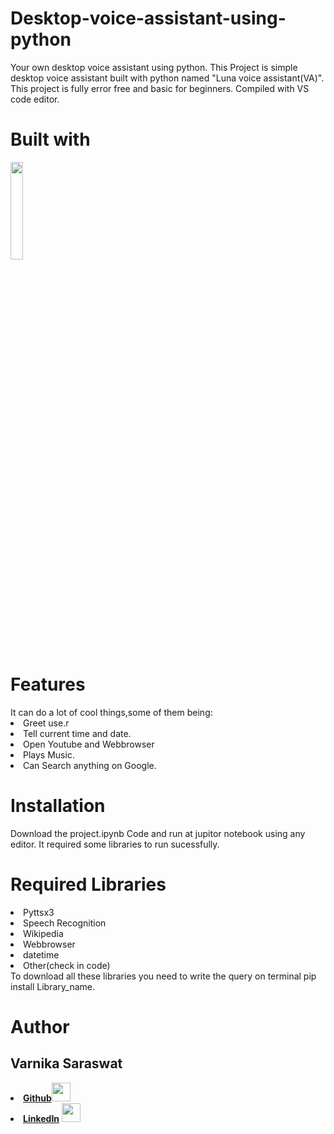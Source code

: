 # Desktop-voice-assistant-using-python
Your own desktop voice assistant using python. 
This Project is simple desktop voice assistant built with python named "Luna voice assistant(VA)".
This project is fully error free and basic for beginners. Compiled with VS code editor.
<h1>Built with</h1>
<img src="https://upload.wikimedia.org/wikipedia/commons/thumb/0/0a/Python.svg/2048px-Python.svg.png" width=20%>
<h1>Features</h1>
It can do a lot of cool things,some of them being:
<li>Greet use.r</li>
<li>Tell current time and date.</li>
<li>Open Youtube and Webbrowser</li>
<li>Plays Music.</li>
<li>Can Search anything on Google.</li>
<h1>Installation</h1>
Download the project.ipynb Code and run at jupitor notebook using any editor.
It required some libraries to run sucessfully.
<h1>Required Libraries</h1>
<li>Pyttsx3</li>
<li>Speech Recognition</li>
<li>Wikipedia</li>
<li>Webbrowser</li>
<li>datetime</li>
<li>Other(check in code)</li>
To download all these libraries you need to write the query on terminal pip install Library_name.
<h1>Author</h1>
<h2>Varnika Saraswat</h2>
<li><a href="https://github.com/varnika011"><b>Github</b></a><img src="https://github.githubassets.com/assets/GitHub-Mark-ea2971cee799.png" width="30"></li>
<li><a href="http://www.linkedin.com/in/varnika-s-15956824b"><b>LinkedIn</b></a> <img src="https://encrypted-tbn0.gstatic.com/images?q=tbn:ANd9GcRJXmchPcewjo_gsPHwkIRElPCsDBYi0eeRWnwYOPT_pxmw8B--9J3RYR042OHrPdnHYyE&usqp=CAU" width="30"></li>
